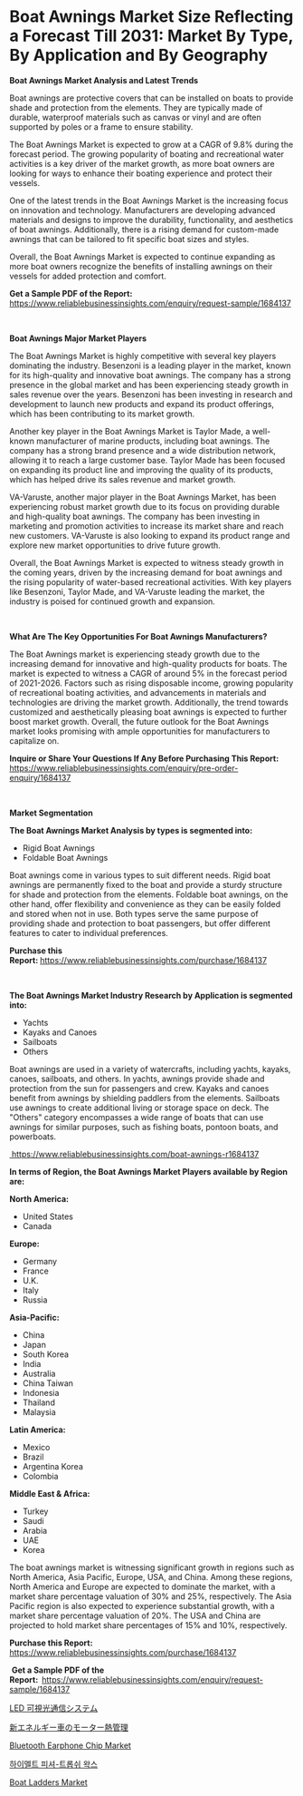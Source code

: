 <p><h1>Boat Awnings Market Size Reflecting a Forecast Till 2031: Market By Type, By Application and By Geography</h1></p><p><strong>Boat Awnings Market Analysis and Latest Trends</strong></p>
<p><p>Boat awnings are protective covers that can be installed on boats to provide shade and protection from the elements. They are typically made of durable, waterproof materials such as canvas or vinyl and are often supported by poles or a frame to ensure stability.</p><p>The Boat Awnings Market is expected to grow at a CAGR of 9.8% during the forecast period. The growing popularity of boating and recreational water activities is a key driver of the market growth, as more boat owners are looking for ways to enhance their boating experience and protect their vessels.</p><p>One of the latest trends in the Boat Awnings Market is the increasing focus on innovation and technology. Manufacturers are developing advanced materials and designs to improve the durability, functionality, and aesthetics of boat awnings. Additionally, there is a rising demand for custom-made awnings that can be tailored to fit specific boat sizes and styles.</p><p>Overall, the Boat Awnings Market is expected to continue expanding as more boat owners recognize the benefits of installing awnings on their vessels for added protection and comfort.</p></p>
<p><strong>Get a Sample PDF of the Report:&nbsp;</strong> <a href="https://www.reliablebusinessinsights.com/enquiry/request-sample/1684137">https://www.reliablebusinessinsights.com/enquiry/request-sample/1684137</a></p>
<p>&nbsp;</p>
<p><strong>Boat Awnings Major Market Players</strong></p>
<p><p>The Boat Awnings Market is highly competitive with several key players dominating the industry. Besenzoni is a leading player in the market, known for its high-quality and innovative boat awnings. The company has a strong presence in the global market and has been experiencing steady growth in sales revenue over the years. Besenzoni has been investing in research and development to launch new products and expand its product offerings, which has been contributing to its market growth.</p><p>Another key player in the Boat Awnings Market is Taylor Made, a well-known manufacturer of marine products, including boat awnings. The company has a strong brand presence and a wide distribution network, allowing it to reach a large customer base. Taylor Made has been focused on expanding its product line and improving the quality of its products, which has helped drive its sales revenue and market growth.</p><p>VA-Varuste, another major player in the Boat Awnings Market, has been experiencing robust market growth due to its focus on providing durable and high-quality boat awnings. The company has been investing in marketing and promotion activities to increase its market share and reach new customers. VA-Varuste is also looking to expand its product range and explore new market opportunities to drive future growth.</p><p>Overall, the Boat Awnings Market is expected to witness steady growth in the coming years, driven by the increasing demand for boat awnings and the rising popularity of water-based recreational activities. With key players like Besenzoni, Taylor Made, and VA-Varuste leading the market, the industry is poised for continued growth and expansion.</p></p>
<p>&nbsp;</p>
<p><strong>What Are The Key Opportunities For Boat Awnings Manufacturers?</strong></p>
<p><p>The Boat Awnings market is experiencing steady growth due to the increasing demand for innovative and high-quality products for boats. The market is expected to witness a CAGR of around 5% in the forecast period of 2021-2026. Factors such as rising disposable income, growing popularity of recreational boating activities, and advancements in materials and technologies are driving the market growth. Additionally, the trend towards customized and aesthetically pleasing boat awnings is expected to further boost market growth. Overall, the future outlook for the Boat Awnings market looks promising with ample opportunities for manufacturers to capitalize on.</p></p>
<p><strong>Inquire or Share Your Questions If Any Before Purchasing This Report:</strong> <a href="https://www.reliablebusinessinsights.com/enquiry/pre-order-enquiry/1684137">https://www.reliablebusinessinsights.com/enquiry/pre-order-enquiry/1684137</a></p>
<p>&nbsp;</p>
<p><strong>Market Segmentation</strong></p>
<p><strong>The Boat Awnings Market Analysis by types is segmented into:</strong></p>
<p><ul><li>Rigid Boat Awnings</li><li>Foldable Boat Awnings</li></ul></p>
<p><p>Boat awnings come in various types to suit different needs. Rigid boat awnings are permanently fixed to the boat and provide a sturdy structure for shade and protection from the elements. Foldable boat awnings, on the other hand, offer flexibility and convenience as they can be easily folded and stored when not in use. Both types serve the same purpose of providing shade and protection to boat passengers, but offer different features to cater to individual preferences.</p></p>
<p><strong>Purchase this Report:&nbsp;</strong><a href="https://www.reliablebusinessinsights.com/purchase/1684137">https://www.reliablebusinessinsights.com/purchase/1684137</a></p>
<p>&nbsp;</p>
<p><strong>The Boat Awnings Market Industry Research by Application is segmented into:</strong></p>
<p><ul><li>Yachts</li><li>Kayaks and Canoes</li><li>Sailboats</li><li>Others</li></ul></p>
<p><p>Boat awnings are used in a variety of watercrafts, including yachts, kayaks, canoes, sailboats, and others. In yachts, awnings provide shade and protection from the sun for passengers and crew. Kayaks and canoes benefit from awnings by shielding paddlers from the elements. Sailboats use awnings to create additional living or storage space on deck. The "Others" category encompasses a wide range of boats that can use awnings for similar purposes, such as fishing boats, pontoon boats, and powerboats.</p></p>
<p><a href="https://www.reliablebusinessinsights.com/boat-awnings-r1684137">&nbsp;https://www.reliablebusinessinsights.com/boat-awnings-r1684137</a></p>
<p><strong>In terms of Region, the Boat Awnings Market Players available by Region are:</strong></p>
<p>
    <p> <strong> North America: </strong>
        <ul>
            <li>United States</li>
            <li>Canada</li>
        </ul>
        </p> 
    <p> <strong> Europe: </strong>
        <ul>
            <li>Germany</li>
            <li>France</li>
            <li>U.K.</li>
            <li>Italy</li>
            <li>Russia</li>
        </ul>
        </p> 
    <p> <strong> Asia-Pacific: </strong>
        <ul>
            <li>China</li>
            <li>Japan</li>
            <li>South Korea</li>
            <li>India</li>
            <li>Australia</li>
            <li>China Taiwan</li>
            <li>Indonesia</li>
            <li>Thailand</li>
            <li>Malaysia</li>
        </ul>
        </p> 
    <p> <strong> Latin America: </strong>
        <ul>
            <li>Mexico</li>
            <li>Brazil</li>
            <li>Argentina Korea</li>
            <li>Colombia</li>
        </ul>
        </p> 
    <p> <strong> Middle East & Africa: </strong>
        <ul>
            <li>Turkey</li>
            <li>Saudi</li>
            <li>Arabia</li>
            <li>UAE</li>
            <li>Korea</li>
        </ul>
    </p>
    </p>
<p><p>The boat awnings market is witnessing significant growth in regions such as North America, Asia Pacific, Europe, USA, and China. Among these regions, North America and Europe are expected to dominate the market, with a market share percentage valuation of 30% and 25%, respectively. The Asia Pacific region is also expected to experience substantial growth, with a market share percentage valuation of 20%. The USA and China are projected to hold market share percentages of 15% and 10%, respectively.</p></p>
<p><strong>Purchase this Report: </strong><a href="https://www.reliablebusinessinsights.com/purchase/1684137">https://www.reliablebusinessinsights.com/purchase/1684137</a></p>
<p>&nbsp;<strong>Get a Sample PDF of the Report:&nbsp;&nbsp;</strong><a href="https://www.reliablebusinessinsights.com/enquiry/request-sample/1684137">https://www.reliablebusinessinsights.com/enquiry/request-sample/1684137</a></p>
<p><strong></strong></p>
<p><p><a href="https://github.com/andym141978/Market-Research-Report-List-1/blob/main/7146183109643.md">LED 可視光通信システム</a></p><p><a href="https://github.com/EstelWisozk1/Market-Research-Report-List-2/blob/main/8340057109642.md">新エネルギー車のモーター熱管理</a></p><p><a href="https://github.com/Hazelklievgspy6vdcsmu106w/Market-Research-Report-List-2/blob/main/bluetooth-earphone-chip-market.md">Bluetooth Earphone Chip Market</a></p><p><a href="https://github.com/ZacharyScthmitt4465/Market-Research-Report-List-2/blob/main/2734417104473.md">하이멜트 피셔-트롭쉬 왁스</a></p><p><a href="https://github.com/LiamDavis60/Market-Research-Report-List-1/blob/main/boat-ladders-market.md">Boat Ladders Market</a></p></p>
